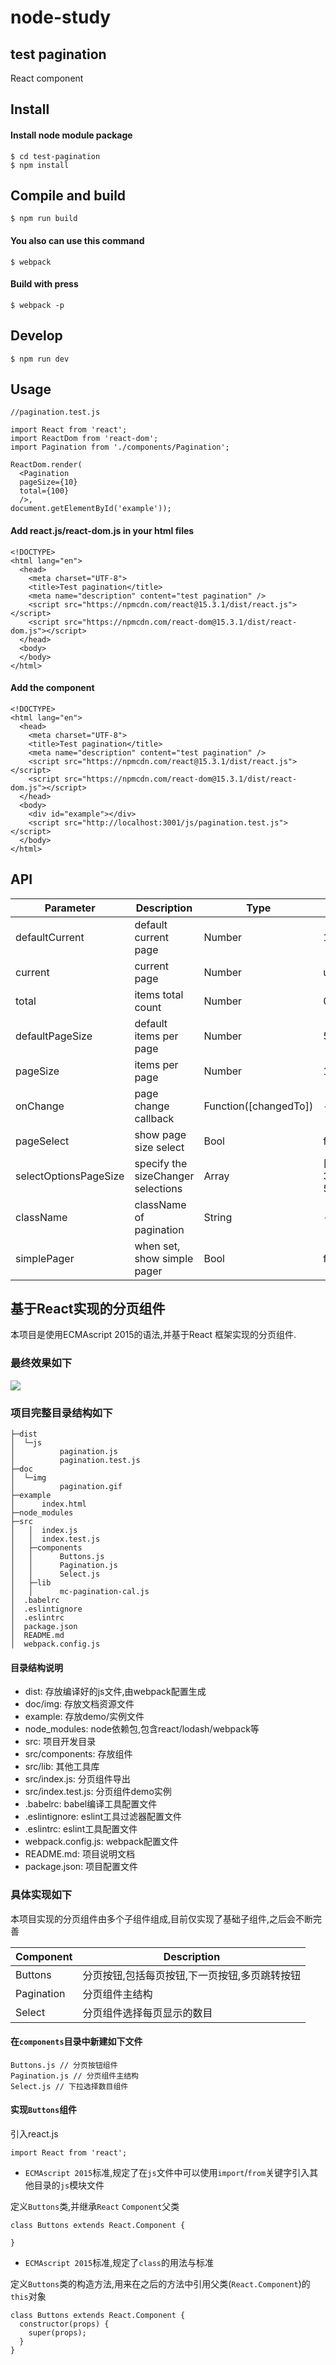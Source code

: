 # node-study
## test pagination 

React component

## Install

#### Install node module package
```
$ cd test-pagination
$ npm install
```

## Compile and build
```
$ npm run build
```

#### You also can use this command
```
$ webpack
```

#### Build with press
```
$ webpack -p
```

## Develop
```
$ npm run dev
```

## Usage
```
//pagination.test.js

import React from 'react';
import ReactDom from 'react-dom';
import Pagination from './components/Pagination';

ReactDom.render(
  <Pagination 
  pageSize={10} 
  total={100}
  />, 
document.getElementById('example'));
```

#### Add react.js/react-dom.js in your html files
```
<!DOCTYPE>
<html lang="en">
  <head>
    <meta charset="UTF-8">
    <title>Test pagination</title>
    <meta name="description" content="test pagination" />
    <script src="https://npmcdn.com/react@15.3.1/dist/react.js"></script>
    <script src="https://npmcdn.com/react-dom@15.3.1/dist/react-dom.js"></script>
  </head>
  <body>
  </body>
</html>
```

#### Add the component
```
<!DOCTYPE>
<html lang="en">
  <head>
    <meta charset="UTF-8">
    <title>Test pagination</title>
    <meta name="description" content="test pagination" />
    <script src="https://npmcdn.com/react@15.3.1/dist/react.js"></script>
    <script src="https://npmcdn.com/react-dom@15.3.1/dist/react-dom.js"></script>
  </head>
  <body>
    <div id="example"></div>
    <script src="http://localhost:3001/js/pagination.test.js"></script>
  </body>
</html>
```

## API

| Parameter        | Description                        | Type          | Default                  |
|------------------|------------------------------------|---------------|--------------------------|
| defaultCurrent   | default current page               | Number        | 1                        |
| current          | current page                       | Number        | undefined                |
| total            | items total count                  | Number        | 0                        |
| defaultPageSize  | default items per page             | Number        | 5                      |
| pageSize         | items per page                     | Number        | 10                       |
| onChange         | page change callback               | Function([changedTo])      | -                     |
| pageSelect       | show page size select            | Bool          | false                    |
| selectOptionsPageSize  | specify the sizeChanger selections | Array<Number> | [10, 20, 30, 40, 50] |
| className        | className of pagination            | String        | -                         |
| simplePager      | when set, show simple pager        | Bool          | false                     |



## 基于React实现的分页组件

本项目是使用ECMAscript 2015的语法,并基于React 框架实现的分页组件.

### 最终效果如下

<img src="doc/img/pagination.gif">

### 项目完整目录结构如下
```
├─dist
│  └─js
│          pagination.js
│          pagination.test.js
├─doc
│  └─img
│          pagination.gif       
├─example
│      index.html
├─node_modules
├─src
│   │  index.js
│   │  index.test.js
│   ├─components
│   │      Buttons.js
│   │      Pagination.js
│   │      Select.js
│   ├─lib
│   │      mc-pagination-cal.js
│  .babelrc
│  .eslintignore
│  .eslintrc
│  package.json
│  README.md
│  webpack.config.js
```

#### 目录结构说明

* dist: 存放编译好的js文件,由webpack配置生成
* doc/img: 存放文档资源文件
* example: 存放demo/实例文件
* node_modules: node依赖包,包含react/lodash/webpack等
* src: 项目开发目录
* src/components: 存放组件
* src/lib: 其他工具库
* src/index.js: 分页组件导出
* src/index.test.js: 分页组件demo实例
* .babelrc: babel编译工具配置文件
* .eslintignore: eslint工具过滤器配置文件
* .eslintrc: eslint工具配置文件
* webpack.config.js: webpack配置文件
* README.md: 项目说明文档
* package.json: 项目配置文件

### 具体实现如下

本项目实现的分页组件由多个子组件组成,目前仅实现了基础子组件,之后会不断完善

| Component        | Description                        |
|------------------|------------------------------------|
| Buttons          | 分页按钮,包括每页按钮,下一页按钮,多页跳转按钮  |
| Pagination       | 分页组件主结构                       |
| Select           | 分页组件选择每页显示的数目            |

#### 在`components`目录中新建如下文件
```
Buttons.js // 分页按钮组件
Pagination.js // 分页组件主结构
Select.js // 下拉选择数目组件
```

#### 实现`Buttons`组件

引入react.js
```
import React from 'react';
```

* `ECMAscript 2015`标准,规定了在`js`文件中可以使用`import`/`from`关键字引入其他目录的`js`模块文件

定义`Buttons`类,并继承`React` `Component`父类
```
class Buttons extends React.Component {

}
```

* `ECMAscript 2015`标准,规定了`class`的用法与标准


定义`Buttons`类的构造方法,用来在之后的方法中引用父类(`React.Component`)的`this`对象
```
class Buttons extends React.Component {
  constructor(props) {
    super(props);
  }
}
```









